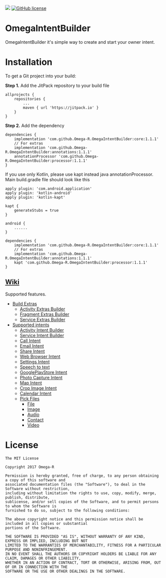 [![](https://jitpack.io/v/Omega-R/OmegaIntentBuilder.svg)](https://jitpack.io/#Omega-R/OmegaIntentBuilder)
[![GitHub license](https://img.shields.io/github/license/mashape/apistatus.svg)](https://opensource.org/licenses/MIT)

# OmegaIntentBuilder
OmegaIntentBuilder it's simple way to create and start your owner intent. 

# Installation
To get a Git project into your build:

**Step 1.** Add the JitPack repository to your build file
```
allprojects {
    repositories {
        ...
        maven { url 'https://jitpack.io' }
    }
}
```
**Step 2.** Add the dependency
```
dependencies {
    implementation 'com.github.Omega-R.OmegaIntentBuilder:core:1.1.1'
    // For extras
    implementation 'com.github.Omega-R.OmegaIntentBuilder:annotations:1.1.1'
    annotationProcessor 'com.github.Omega-R.OmegaIntentBuilder:processor:1.1.1'
}
```

If you use only Kotlin, please use kapt instead java annotationProcessor. 
Main build.gradle file should look like this
```
apply plugin: 'com.android.application'
apply plugin: 'kotlin-android'
apply plugin: 'kotlin-kapt'

kapt {
    generateStubs = true
}

android {
    ......
}    
    
dependencies {
    implementation 'com.github.Omega-R.OmegaIntentBuilder:core:1.1.1'
    // For extras
    implementation 'com.github.Omega-R.OmegaIntentBuilder:annotations:1.1.1'
    kapt 'com.github.Omega-R.OmegaIntentBuilder:processor:1.1.1'
}
```



## [Wiki](https://github.com/Omega-R/OmegaIntentBuilder/wiki)

Supported features.

* [Build Extras](https://github.com/Omega-R/OmegaIntentBuilder/wiki/Build-Extra)
  * [Activity Extras Builder](https://github.com/Omega-R/OmegaIntentBuilder/wiki/Activity-Extras-builder)
  * [Fragment Extras Builder](https://github.com/Omega-R/OmegaIntentBuilder/wiki/Fragment-Extras-Builder)
  * [Service Extras Builder](https://github.com/Omega-R/OmegaIntentBuilder/wiki/Service-Extras-Builder) 
* [Supported intents](https://github.com/Omega-R/OmegaIntentBuilder/wiki/Supported-intents) 
  * [Activity Intent Builder](https://github.com/Omega-R/OmegaIntentBuilder/wiki/Activity-Intent-builder)
  * [Service Intent Builder](https://github.com/Omega-R/OmegaIntentBuilder/wiki/Service-Intent-Builder)
  * [Call Intent](https://github.com/Omega-R/OmegaIntentBuilder/wiki/Call-Intent)
  * [Email Intent](https://github.com/Omega-R/OmegaIntentBuilder/wiki/Email-Intent)
  * [Share Intent](https://github.com/Omega-R/OmegaIntentBuilder/wiki/Share-Intent)
  * [Web Browser Intent](https://github.com/Omega-R/OmegaIntentBuilder/wiki/Web-Intent)
  * [Settings Intent](https://github.com/Omega-R/OmegaIntentBuilder/wiki/Settings-Intent)
  * [Speech to text](https://github.com/Omega-R/OmegaIntentBuilder/wiki/Speech-to-text)
  * [GooglePlayStore Intent](https://github.com/Omega-R/OmegaIntentBuilder/wiki/Google-play-store)
  * [Photo Capture Intent](https://github.com/Omega-R/OmegaIntentBuilder/wiki/Photo-Capture-Intent)
  * [Map Intent](https://github.com/Omega-R/OmegaIntentBuilder/wiki/Map-Intent)
  * [Crop Image Intent](https://github.com/Omega-R/OmegaIntentBuilder/wiki/Crop-Image-Intent)
  * [Calendar Intent](https://github.com/Omega-R/OmegaIntentBuilder/wiki/Calendar-Intent)
  * [Pick Files](https://github.com/Omega-R/OmegaIntentBuilder/wiki/Pick-files)
    * [File](https://github.com/Omega-R/OmegaIntentBuilder/wiki/File-Pick)
    * [Image](https://github.com/Omega-R/OmegaIntentBuilder/wiki/Image-Pick)
    * [Audio](https://github.com/Omega-R/OmegaIntentBuilder/wiki/Audio-Pick)
    * [Contact](https://github.com/Omega-R/OmegaIntentBuilder/wiki/Contact-Pick)
    * [Video](https://github.com/Omega-R/OmegaIntentBuilder/wiki/Video-Pick)


# License
```
The MIT License

Copyright 2017 Omega-R

Permission is hereby granted, free of charge, to any person obtaining a copy of this software and 
associated documentation files (the "Software"), to deal in the Software without restriction, 
including without limitation the rights to use, copy, modify, merge, publish, distribute, 
sublicense, and/or sell copies of the Software, and to permit persons to whom the Software is 
furnished to do so, subject to the following conditions:

The above copyright notice and this permission notice shall be included in all copies or substantial
portions of the Software.

THE SOFTWARE IS PROVIDED "AS IS", WITHOUT WARRANTY OF ANY KIND, EXPRESS OR IMPLIED, INCLUDING BUT NOT 
LIMITED TO THE WARRANTIES OF MERCHANTABILITY, FITNESS FOR A PARTICULAR PURPOSE AND NONINFRINGEMENT. 
IN NO EVENT SHALL THE AUTHORS OR COPYRIGHT HOLDERS BE LIABLE FOR ANY CLAIM, DAMAGES OR OTHER LIABILITY, 
WHETHER IN AN ACTION OF CONTRACT, TORT OR OTHERWISE, ARISING FROM, OUT OF OR IN CONNECTION WITH THE 
SOFTWARE OR THE USE OR OTHER DEALINGS IN THE SOFTWARE.
```
